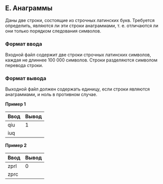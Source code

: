 ## E. Анаграммы

Даны две строки, состоящие из строчных латинских букв. Требуется определить, являются ли эти строки анаграммами, т. е.
отличаются ли они только порядком следования символов.

### Формат ввода

Входной файл содержит две строки строчных латинских символов, каждая не длиннее 100 000 символов. Строки разделяются
символом перевода строки.

### Формат вывода

Выходной файл должен содержать единицу, если строки являются анаграммами, и ноль в противном случае.

**Пример 1**

| Ввод | Вывод |
|------|-------|
| qiu  | 1     |
| iuq  |       |

**Пример 2**

| Ввод | Вывод |
|------|-------|
| zprl | 0     |
| zprc |       |
